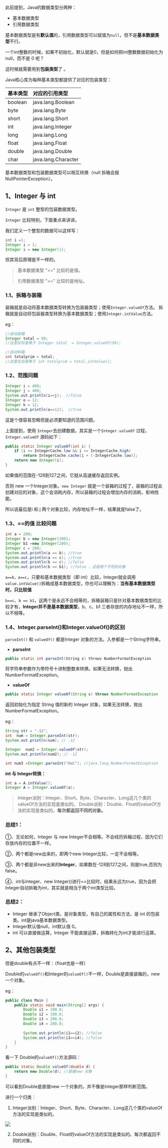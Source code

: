 此前提到，Java的数据类型分两种：

- 基本数据类型
- 引用数据类型

基本数据类型是有**默认值**的，引用数据类型可以赋值为`null`，但不是**基本数据类型**不行。

一个int整数的时候，如果不初始化，默认就是0，但是如何把int整数数据初始化为null，而不是 0 呢？

这时候就需要用到**包装类型**了 。

Java核心库为每种基本类型都提供了对应的包装类型：

| 基本类型 | 对应的引用类型      |
| :------- | :------------------ |
| boolean  | java.lang.Boolean   |
| byte     | java.lang.Byte      |
| short    | java.lang.Short     |
| int      | java.lang.Integer   |
| long     | java.lang.Long      |
| float    | java.lang.Float     |
| double   | java.lang.Double    |
| char     | java.lang.Character |

基本数据类型和包装数据类型可以相互转换（null 拆箱会报NullPointerException）。



## 1、Integer 与  int

`Integer` 是 `int` 整型的包装数据类型。

`Integer` 比较特别，下面重点来讲讲。

我们定义一个整型的数据可以这样写：

```java
int i =1;
Integer i = 1; 
Integer i = new Integer(1);
```

但其背后原理是不一样的。

> 基本数据类型 "==" 比较的是值。
>
> 引用数据类型 "==" 比较的是地址。

### 1.1、拆箱与装箱

装箱就是自动将基本数据类型转换为包装器类型；使用`Integer.valueOf`方法。
拆箱就是自动将包装器类型转换为基本数据类型；使用`Integer.intValue`方法。

eg：

```java
//自动装箱
Integer total = 99;
//这里实际是等于 Integer total  = Integer.valueOf(99);

//自动拆箱
int totalprim = total; 
//这里实际是等于 int totalprim = total.intValue();
```

### 1.2、范围问题

```java
Integer i = 400; 
Integer j = 400; 
System.out.println(i==j);  //false
Integer o = 12; 
Integer k = 12;
System.out.println(o==12);  //true
```

这是个很容易忽略但是必须要知道的范围问题。

上面提到，使用 `Integer`去创建数据，其实是一个`Integer.valueOf` 过程，`Integer.valueOf` 源码如下：

```java
public static Integer valueOf(int i) {
    if (i >= IntegerCache.low && i <= IntegerCache.high)
        return IntegerCache.cache[i + (-IntegerCache.low)];
    return new Integer(i);
}
```



如果值的范围在-128到127之间，它就从高速缓存返回实例。

否则 new 一个Integer对象。`new Integer` 就是一个装箱的过程了，装箱的过程会创建对应的对象，这个会消耗内存，所以装箱的过程会增加内存的消耗，影响性能。

所以说最后是i 和 j 两个对象比较，内存地址不一样，结果就是false了。



### 1.3、==的值 比较问题

```java
int a = 200;
Integer b = new Integer(200);
Integer b1 =new Integer(200);
Integer c = 200;
System.out.println(a == b); //true
System.out.println(a == c); //true
System.out.println(b == c); //false
System.out.println(b == b1); //false ，这是两个不同的对象
```

`a==b，a==c`，只要和基本数据类型（即 int）比较，Integer就会调用`value.intValue()`拆箱成基本数据类型，你也可以理解为：**当有基本数据类型时，只比较值**

`b==c`、`b == b1`，这两个是永远不会相等的，拆箱装箱只是针对基本数据类型的比较才有，**Integer并不是基本数据类型**，b、c、b1 三者存放的内存地址不一样，所以不相等。

### 1.4、Integer.parseInt()和Integer.valueOf()的区别

`parseInt()` 和 `valueOf()` 都是Integer 对象的方法。入参都是一个String字符串。

- **parseInt**

```java
public static int parseInt(String s) throws NumberFormatException
```

将字符串参数作为带符号十进制整数来转换。如果无法转换，抛出 NumberFormatException。

- **valueOf**

```java
public static Integer valueOf(String s) throws NumberFormatException
```

返回初始化为指定 String 值的新的 Integer 对象，如果无法转换，抛出 NumberFormatException。

eg：

```java
String str = "-12";
int  num = Integer.parseInt(str);
System.out.println(num); // -12

Integer  num2 = Integer.valueOf(str);
System.out.println(num2); // -12

int num3 =Integer.parseInt("HaC"); //java.lang.NumberFormatException
```

**int 与 Integer转换：**

```java
int a = A.intValue();
Integer A = Integer.valueOf(a);
```

>Integer派别：Integer、Short、Byte、Character、Long这几个类的valueOf方法的实现是类似的。 
>Double派别：Double、Float的valueOf方法的实现是类似的。**每次都返回不同的对象。**



### 总结1：

①、无论如何，Integer 与 new Integer不会相等。不会经历拆箱过程，因为它们存放内存的位置不一样。

②、两个都是new出来的，即两个new Integer比较，一定不会相等。

③、两个都是非new出来的**Integer**，如果数在-128到127之间，则是true,否则为false。

④、int与Integer、new Integer()进行==比较时，结果永远为true，因为会把Integer自动拆箱为int，其实就是相当于两个int类型比较。



### 总结2：

- Integer 继承了Object类，是对象类型，有自己的属性和方法，是 int 的包装类。int是java基本数据类型。
- Integer默认值null，int默认值 0。
- int 可以直接做运算，Integer 不能直接运算，拆箱转化为int才能进行运算。



## 2、其他包装类型

但是double有点不一样：（float也是一样）

Double的`valueOf()`和Integer的`valueOf()`不一样，Double是直接装箱的，new一个对象。

eg：

```java
public class Main {
    public static void main(String[] args) {
        Double i1 = 100.0;
        Double i2 = 100.0;
        Double i3 = 200.0;
        Double i4 = 200.0;
        
        System.out.println(i1==i2); //false
        System.out.println(i3==i4); //false
    }
}
```

看一下 Double的`valueOf()`方法源码：

```java
public static Double valueOf(double d) {
    return new Double(d); //直接new 对象
}
```

可以看到Double是直接new 一个对象的，并不像是Integer那样判断范围。

进行一个归类： 

1. Integer派别：Integer、Short、Byte、Character、Long这几个类的valueOf方法的实现是类似的。 

![](https://blog-1253198264.cos.ap-guangzhou.myqcloud.com/clipboard-1611561219762.png)

2. Double派别：Double、Float的valueOf方法的实现是类似的。每次都返回不同的对象。